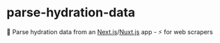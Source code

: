 # parse-hydration-data
🌲 Parse hydration data from an [Next.js](https://github.com/vercel/next.js)/[Nuxt.js](https://github.com/nuxt/nuxt.js) app - ⚡️ for web scrapers
